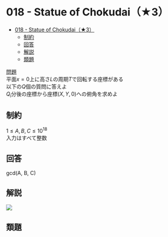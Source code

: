 # 018 - Statue of Chokudai（★3）

- [018 - Statue of Chokudai（★3）](#018---statue-of-chokudai3)
  - [制約](#制約)
  - [回答](#回答)
  - [解説](#解説)
  - [類題](#類題)

[問題](https://atcoder.jp/contests/typical90/tasks/typical90_r)  
平面$x=0$上に高さ$L$の周期$T$で回転する座標がある  
以下の$Q$個の質問に答えよ  
$Q_i$分後の座標から座標$(X, Y, 0)$への俯角を求めよ



## 制約
$1 \le A, B, C \le 10^{18}$  
入力はすべて整数

## 回答
gcd(A, B, C)
 
## 解説
![](022.jpg)


## 類題
